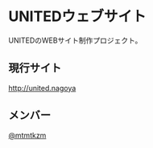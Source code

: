 # UNITEDウェブサイト
UNITEDのWEBサイト制作プロジェクト。

## 現行サイト
http://united.nagoya

## メンバー
[@mtmtkzm](https://github.com/mtmtkzm)
